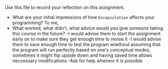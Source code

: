 Use this file to record your reflection on this assignment.

- What are your initial impressions of how `Encapsulation` affects your programming?
  To me, 
- What worked, what didn't, what advice would you give someone taking this course in the future?
  -I would advise them to start the assignment early on to make sure they get enough time to revise it
  -I would advise them to save enough time to test the program wiwthout assuming that the program will run perfectly based on one's conceptual modes, sometimes it might flip upside down and having saved time allows neccessary modifications
  -Ask for help whenevr it is possible 
